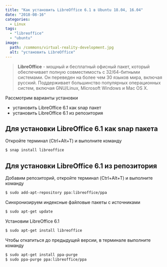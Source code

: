 ```yaml
---
title: "Как установить LibreOffice 6.1 в Ubuntu 18.04, 16.04"
date: "2018-08-16"
categories: 
  - Linux
tags: 
  - "libreoffice"
  - "ubuntu"
image:
  path: /commons/virtual-reality-development.jpg
  alt: "установить LibreOffice"
---
```


> **LibreOffice** - мощный и бесплатный офисный пакет, который обеспечивает полную совместимость с 32/64-битными системами. Он переведен на более чем 30 языков мира, включая русский. Поддерживает большинство популярных операционных систем, включая GNU/Linux, Microsoft Windows и Mac OS X.

Рассмотрим варианты установки

- установить LibreOffice 6.1 как snap пакет
- установить LibreOffice 6.1 из репозитория

## Для установки LibreOffice 6.1 как snap пакета

Откройте терминал (Ctrl+Alt+T) и выполните команду

```sh
$ snap install libreoffice
```

## Для установки LibreOffice 6.1 из репозитория

Добавим репозиторий, откройте терминал (Ctrl+Alt+T) и выполните команду

```sh
$ sudo add-apt-repository ppa:libreoffice/ppa
```

Синхронизируем индексные файловые пакеты с источниками

```sh
$ sudo apt-get update
```

Установим LibreOffice 6.1

```sh
$ sudo apt-get install libreoffice
```

Чтобы откатиться до предыдущей версии, в терминале выполните команду

```sh
$ sudo apt-get install ppa-purge
$ sudo ppa-purge ppa:libreoffice/ppa
```